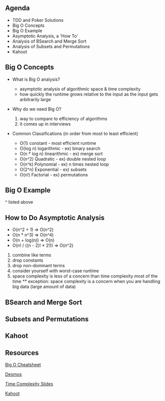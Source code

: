 ## Agenda
+ TDD and Poker Solutions
+ Big O Concepts
+ Big O Example
+ Asymptotic Analysis, a 'How To'
+ Analysis of BSearch and Merge Sort
+ Analysis of Subsets and Permutations
+ Kahoot



## Big O Concepts
+ What is Big O analysis?
  * asymptotic analysis of algorithmic space & time complexity
  * how quickly the runtime grows relative to the input as the input gets arbitrarily large

+ Why do we need Big O?
  1. way to compare to efficiency of algorithms
  2. it comes up in interviews
    
+ Common Classifications (in order from most to least efficient)
  * O(1) constant - most efficient runtime
  * O(log n) logarithmic - ex) binary search
  * O(n * log n) linearithmic - ex) merge sort
  * O(n^2) Quadratic - ex) double nested loop
  * O(n^k) Polynomial - ex) n times nested loop
  * O(2^n) Exponential - ex) subsets
  * O(n!) Factorial - ex) permutations



## Big O Example
^ listed above


## How to Do Asymptotic Analysis
* O(n^2 + 1) => O(n^2)
* O(n * n^3) => O(n^4)
* O(n + log(n)) => O(n)
* O(n! / ((n - 2)! * 2!)) => O(n^2)

1. combine like terms
2. drop constants
3. drop non-dominant terms
4. consider yourself with worst-case runtime
5. space complexity is less of a concern than time complexity most of the time
    ** exception: space complexity is a concern when you are handling big data (large amount of data)


## BSearch and Merge Sort



## Subsets and Permutations



## Kahoot



## Resources
[Big O Cheatsheet](https://www.bigocheatsheet.com/)

[Desmos](https://www.desmos.com/calculator)

[Time Complexity Slides](https://docs.google.com/presentation/d/1rY6VDdGND5HNjOmXgc_moqhabJnGhHLkgzN3rynYq8E/edit#slide=id.p)

[Kahoot](https://play.kahoot.it/v2/?quizId=f3c6b30d-9a4f-489f-8ffb-74702ea7bde1)
